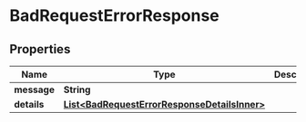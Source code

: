 

# BadRequestErrorResponse


## Properties

| Name | Type | Description | Notes |
|------------ | ------------- | ------------- | -------------|
|**message** | **String** |  |  |
|**details** | [**List&lt;BadRequestErrorResponseDetailsInner&gt;**](BadRequestErrorResponseDetailsInner.md) |  |  |



